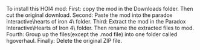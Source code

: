 To install this HOI4 mod: 
First: copy the mod in the Downloads folder. Then cut the original download. 
Second: Paste the mod into the paradox interactive\hearts of iron 4\ folder. 
Third: Extract the mod in the Paradox Interactive\Hearts of Iron 4\ folder. Then rename the extracted files to mod. 
Fourth: Group up the files(except the .mod file) into one folder called hgoverhaul.
Finally: Delete the original ZIP file.
